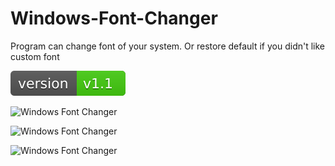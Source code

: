 # Windows-Font-Changer

Program can change font of your system. Or restore default if you didn't like custom font

[![Version](https://github.com/alcortazzo/Windows-Font-Changer/blob/master/version.svg)](https://github.com/alcortazzo/Windows-Font-Changer/releases)

![Windows Font Changer](https://i.imgur.com/tUNTTEZ.png)

![Windows Font Changer](https://i.imgur.com/pCROF5y.png)

![Windows Font Changer](https://i.imgur.com/7iZns5O.png)
